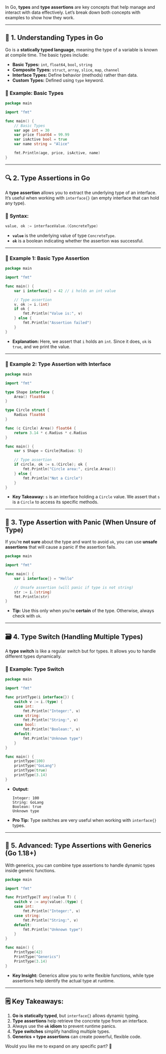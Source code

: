 In Go, **types** and **type assertions** are key concepts that help manage and interact with data effectively. Let’s break down both concepts with examples to show how they work.

---

## 🧩 **1. Understanding Types in Go**

Go is a **statically typed language**, meaning the type of a variable is known at compile time. The basic types include:

- **Basic Types:** `int`, `float64`, `bool`, `string`
- **Composite Types:** `struct`, `array`, `slice`, `map`, `channel`
- **Interface Types:** Define behavior (methods) rather than data.
- **Custom Types:** Defined using `type` keyword.

### 🎯 **Example: Basic Types**

```go
package main

import "fmt"

func main() {
	// Basic Types
	var age int = 30
	var price float64 = 99.99
	var isActive bool = true
	var name string = "Alice"

	fmt.Println(age, price, isActive, name)
}
```

---

## 🔍 **2. Type Assertions in Go**

A **type assertion** allows you to extract the underlying type of an interface. It’s useful when working with `interface{}` (an empty interface that can hold any type).

### 🎯 **Syntax:**

```go
value, ok := interfaceValue.(ConcreteType)
```

- **`value`** is the underlying value of type `ConcreteType`.
- **`ok`** is a boolean indicating whether the assertion was successful.

---

### 🚀 **Example 1: Basic Type Assertion**

```go
package main

import "fmt"

func main() {
	var i interface{} = 42 // i holds an int value

	// Type assertion
	v, ok := i.(int)
	if ok {
		fmt.Println("Value is:", v)
	} else {
		fmt.Println("Assertion failed")
	}
}
```

- **Explanation:** Here, we assert that `i` holds an `int`. Since it does, `ok` is `true`, and we print the value.

---

### 🚀 **Example 2: Type Assertion with Interface**

```go
package main

import "fmt"

type Shape interface {
	Area() float64
}

type Circle struct {
	Radius float64
}

func (c Circle) Area() float64 {
	return 3.14 * c.Radius * c.Radius
}

func main() {
	var s Shape = Circle{Radius: 5}

	// Type assertion
	if circle, ok := s.(Circle); ok {
		fmt.Println("Circle area:", circle.Area())
	} else {
		fmt.Println("Not a Circle")
	}
}
```

- **Key Takeaway:** `s` is an interface holding a `Circle` value. We assert that `s` is a `Circle` to access its specific methods.

---

## 🚨 **3. Type Assertion with Panic (When Unsure of Type)**

If you’re **not sure** about the type and want to avoid `ok`, you can use **unsafe assertions** that will cause a panic if the assertion fails.

```go
package main

import "fmt"

func main() {
	var i interface{} = "Hello"

	// Unsafe assertion (will panic if type is not string)
	str := i.(string)
	fmt.Println(str)
}
```

- **Tip:** Use this only when you’re **certain** of the type. Otherwise, always check with `ok`.

---

## 🗃️ **4. Type Switch (Handling Multiple Types)**

A **type switch** is like a regular switch but for types. It allows you to handle different types dynamically.

### 🚀 **Example: Type Switch**

```go
package main

import "fmt"

func printType(i interface{}) {
	switch v := i.(type) {
	case int:
		fmt.Println("Integer:", v)
	case string:
		fmt.Println("String:", v)
	case bool:
		fmt.Println("Boolean:", v)
	default:
		fmt.Println("Unknown type")
	}
}

func main() {
	printType(100)
	printType("GoLang")
	printType(true)
	printType(3.14)
}
```

- **Output:**
  ```
  Integer: 100
  String: GoLang
  Boolean: true
  Unknown type
  ```

- **Pro Tip:** Type switches are very useful when working with `interface{}` types.

---

## 🚀 **5. Advanced: Type Assertions with Generics (Go 1.18+)**

With generics, you can combine type assertions to handle dynamic types inside generic functions.

```go
package main

import "fmt"

func PrintType[T any](value T) {
	switch v := any(value).(type) {
	case int:
		fmt.Println("Integer:", v)
	case string:
		fmt.Println("String:", v)
	default:
		fmt.Println("Unknown type")
	}
}

func main() {
	PrintType(42)
	PrintType("Generics")
	PrintType(3.14)
}
```

- **Key Insight:** Generics allow you to write flexible functions, while type assertions help identify the actual type at runtime.

---

## 🗒️ **Key Takeaways:**

1. **Go is statically typed**, but `interface{}` allows dynamic typing.  
2. **Type assertions** help retrieve the concrete type from an interface.  
3. Always use the **`ok` idiom** to prevent runtime panics.  
4. **Type switches** simplify handling multiple types.  
5. **Generics + type assertions** can create powerful, flexible code.

Would you like me to expand on any specific part? 🚀
